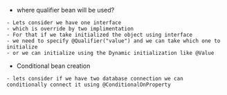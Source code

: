 - where qualifier bean will be used?
```
- Lets consider we have one interface
- which is override by two implimentation
- For that if we take initialized the object using interface
- we need to specify @Qualifier("value") and we can take which one to initialize
- or we can initialize using the Dynamic initialization like @Value
```
- Conditional bean creation
```
- lets consider if we have two database connection we can conditionally connect it using @ConditionalOnProperty
```
